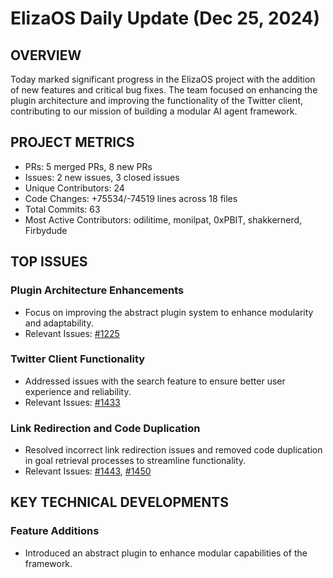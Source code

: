 # ElizaOS Daily Update (Dec 25, 2024)

## OVERVIEW 
Today marked significant progress in the ElizaOS project with the addition of new features and critical bug fixes. The team focused on enhancing the plugin architecture and improving the functionality of the Twitter client, contributing to our mission of building a modular AI agent framework.

## PROJECT METRICS
- PRs: 5 merged PRs, 8 new PRs
- Issues: 2 new issues, 3 closed issues
- Unique Contributors: 24
- Code Changes: +75534/-74519 lines across 18 files
- Total Commits: 63
- Most Active Contributors: odilitime, monilpat, 0xPBIT, shakkernerd, Firbydude

## TOP ISSUES
### Plugin Architecture Enhancements
- Focus on improving the abstract plugin system to enhance modularity and adaptability.
- Relevant Issues: [#1225](https://github.com/elizaos/eliza/pull/1225)

### Twitter Client Functionality
- Addressed issues with the search feature to ensure better user experience and reliability.
- Relevant Issues: [#1433](https://github.com/elizaos/eliza/pull/1433)

### Link Redirection and Code Duplication
- Resolved incorrect link redirection issues and removed code duplication in goal retrieval processes to streamline functionality.
- Relevant Issues: [#1443](https://github.com/elizaos/eliza/pull/1443), [#1450](https://github.com/elizaos/eliza/pull/1450)

## KEY TECHNICAL DEVELOPMENTS
### Feature Additions
- Introduced an abstract plugin to enhance modular capabilities of the framework.